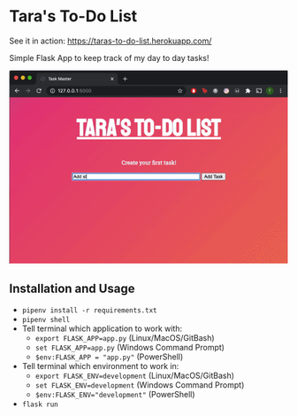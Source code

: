 # Tara's To-Do List

See it in action: https://taras-to-do-list.herokuapp.com/

Simple Flask App to keep track of my day to day tasks!

![](./app.gif)

## Installation and Usage

- `pipenv install -r requirements.txt`
- `pipenv shell`
- Tell terminal which application to work with:
  - `export FLASK_APP=app.py` (Linux/MacOS/GitBash)
  - `set FLASK_APP=app.py` (Windows Command Prompt)
  - `$env:FLASK_APP = "app.py"` (PowerShell)
- Tell terminal which environment to work in:
  - `export FLASK_ENV=development` (Linux/MacOS/GitBash)
  - `set FLASK_ENV=development` (Windows Command Prompt)
  - `$env:FLASK_ENV="development"` (PowerShell)
- `flask run`
